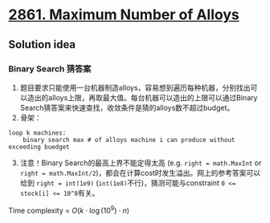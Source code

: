 # [2861. Maximum Number of Alloys](https://leetcode.com/problems/maximum-number-of-alloys/description/)

## Solution idea
### Binary Search 猜答案
1. 题目要求只能使用一台机器制造alloys，容易想到遍历每种机器，分别找出可以造出的alloys上限，再取最大值。每台机器可以造出的上限可以通过Binary Search猜答案来快速查找，收敛条件是猜的alloys数不超过budget。
2. 骨架：
```
loop k machines:
    binary search max # of alloys machine i can produce without exceeding buedget
```
3. 注意！Binary Search的最高上界不能定得太高 (e.g. `right = math.MaxInt` or `right = math.MaxInt/2`)，都会在计算cost时发生溢出。网上的参考答案可以给到 `right = int(1e9)` (`int(1e8)`不行)，猜测可能与constraint `0 <= stock[i] <= 10^8`有关。

Time complexity = $O(k\cdot \log(10^9) \cdot n)$